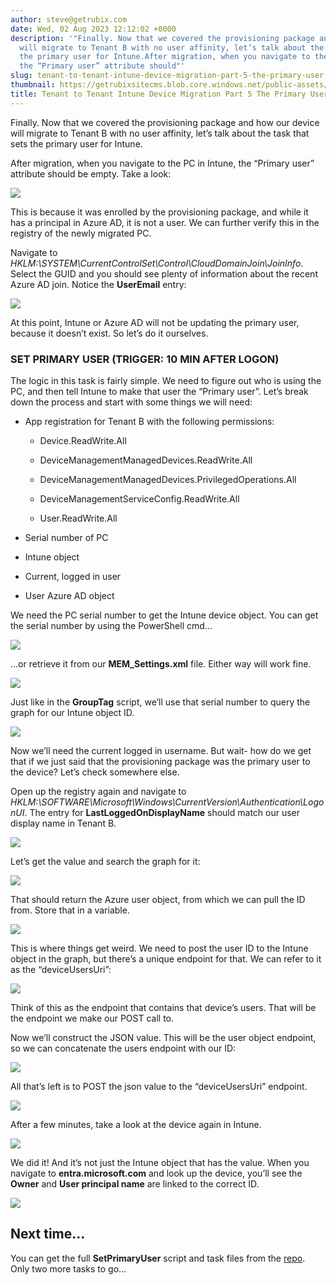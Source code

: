 ```yaml
---
author: steve@getrubix.com
date: Wed, 02 Aug 2023 12:12:02 +0000
description: '"Finally. Now that we covered the provisioning package and how our device
  will migrate to Tenant B with no user affinity, let’s talk about the task that sets
  the primary user for Intune.After migration, when you navigate to the PC in Intune,
  the “Primary user” attribute should"'
slug: tenant-to-tenant-intune-device-migration-part-5-the-primary-user
thumbnail: https://getrubixsitecms.blob.core.windows.net/public-assets/content/v1/thumbnails/tenant-to-tenant-intune-device-migration-part-5-the-primary-user_thumbnail.jpg
title: Tenant to Tenant Intune Device Migration Part 5 The Primary User
---
```


Finally. Now that we covered the provisioning package and how our device will migrate to Tenant B with no user affinity, let’s talk about the task that sets the primary user for Intune.

After migration, when you navigate to the PC in Intune, the “Primary user” attribute should be empty. Take a look:

![](https://getrubixsitecms.blob.core.windows.net/public-assets/content/v1/5dd365a31aa1fd743bc30b8e/00f91986-2d57-4706-ae42-7919f4939760/Screenshot+2023-08-01+at+3.57.38+PM.png)

This is because it was enrolled by the provisioning package, and while it has a principal in Azure AD, it is not a user. We can further verify this in the registry of the newly migrated PC.

Navigate to _HKLM:\\SYSTEM\\CurrentControlSet\\Control\\CloudDomainJoin\\JoinInfo_. Select the GUID and you should see plenty of information about the recent Azure AD join. Notice the **UserEmail** entry:

![](https://getrubixsitecms.blob.core.windows.net/public-assets/content/v1/5dd365a31aa1fd743bc30b8e/898b0229-ba1b-4e2d-9073-6e8fa7e79e17/1.jpg)

At this point, Intune or Azure AD will not be updating the primary user, because it doesn’t exist. So let’s do it ourselves.

### **SET PRIMARY USER (TRIGGER: 10 MIN AFTER LOGON)**

The logic in this task is fairly simple. We need to figure out who is using the PC, and then tell Intune to make that user the “Primary user”. Let’s break down the process and start with some things we will need:

-   App registration for Tenant B with the following permissions:
    
    -   Device.ReadWrite.All
        
    -   DeviceManagementManagedDevices.ReadWrite.All
        
    -   DeviceManagementManagedDevices.PrivilegedOperations.All
        
    -   DeviceManagementServiceConfig.ReadWrite.All
        
    -   User.ReadWrite.All
        
-   Serial number of PC
    
-   Intune object
    
-   Current, logged in user
    
-   User Azure AD object
    

We need the PC serial number to get the Intune device object. You can get the serial number by using the PowerShell cmd…

![](https://getrubixsitecms.blob.core.windows.net/public-assets/content/v1/5dd365a31aa1fd743bc30b8e/8ec5b58e-9283-492e-aebd-45528298de9f/Screenshot+2023-08-01+at+4.41.48+PM.png)

…or retrieve it from our **MEM\_Settings.xml** file. Either way will work fine.

![](https://getrubixsitecms.blob.core.windows.net/public-assets/content/v1/5dd365a31aa1fd743bc30b8e/521b8fdf-9255-4105-8bda-2942ea6dea86/Screenshot+2023-08-01+at+5.15.47+PM.png)

Just like in the **GroupTag** script, we’ll use that serial number to query the graph for our Intune object ID.

![](https://getrubixsitecms.blob.core.windows.net/public-assets/content/v1/5dd365a31aa1fd743bc30b8e/add005fc-2136-4202-a7e2-9db74b03016d/Screenshot+2023-08-01+at+5.17.19+PM.png)

Now we’ll need the current logged in username. But wait- how do we get that if we just said that the provisioning package was the primary user to the device? Let’s check somewhere else.

Open up the registry again and navigate to _HKLM:\\SOFTWARE\\Microsoft\\Windows\\CurrentVersion\\Authentication\\LogonUI_. The entry for **LastLoggedOnDisplayName** should match our user display name in Tenant B.

![](https://getrubixsitecms.blob.core.windows.net/public-assets/content/v1/5dd365a31aa1fd743bc30b8e/80544fd4-1f3e-4f4d-aed7-d51528aad443/2.jpg)

Let’s get the value and search the graph for it:

![](https://getrubixsitecms.blob.core.windows.net/public-assets/content/v1/5dd365a31aa1fd743bc30b8e/718be679-90f9-48be-9907-ebc9e2f8f120/Screenshot+2023-08-01+at+5.18.36+PM.png)

That should return the Azure user object, from which we can pull the ID from. Store that in a variable.

![](https://getrubixsitecms.blob.core.windows.net/public-assets/content/v1/5dd365a31aa1fd743bc30b8e/89aaa202-0d5d-4b52-a4ea-3fd0905f6768/Screenshot+2023-08-01+at+5.19.09+PM.png)

This is where things get weird. We need to post the user ID to the Intune object in the graph, but there’s a unique endpoint for that. We can refer to it as the “deviceUsersUri”:

![](https://getrubixsitecms.blob.core.windows.net/public-assets/content/v1/5dd365a31aa1fd743bc30b8e/7827a406-09e8-4d5e-8bce-76ecaa42facb/Screenshot+2023-08-01+at+5.19.35+PM.png)

Think of this as the endpoint that contains that device’s users. That will be the endpoint we make our POST call to.

Now we’ll construct the JSON value. This will be the user object endpoint, so we can concatenate the users endpoint with our ID:

![](https://getrubixsitecms.blob.core.windows.net/public-assets/content/v1/5dd365a31aa1fd743bc30b8e/90cb7d36-e55b-471a-b454-6496473db09c/Screenshot+2023-08-01+at+5.20.08+PM.png)

All that’s left is to POST the json value to the “deviceUsersUri” endpoint.

![](https://getrubixsitecms.blob.core.windows.net/public-assets/content/v1/5dd365a31aa1fd743bc30b8e/78176996-7263-4731-ad6a-1e7b2061a79f/Screenshot+2023-08-01+at+5.20.32+PM.png)

After a few minutes, take a look at the device again in Intune.

![](https://getrubixsitecms.blob.core.windows.net/public-assets/content/v1/5dd365a31aa1fd743bc30b8e/19d0f3c4-99e9-49ee-a2e9-9beeb6d639e3/Screenshot+2023-08-01+at+4.30.52+PM.png)

We did it! And it’s not just the Intune object that has the value. When you navigate to **entra.microsoft.com** and look up the device, you’ll see the **Owner** and **User principal name** are linked to the correct ID.

![](https://getrubixsitecms.blob.core.windows.net/public-assets/content/v1/5dd365a31aa1fd743bc30b8e/574b57a4-bcc9-494e-8fce-4b976fbc2302/Screenshot+2023-08-01+at+4.32.31+PM.png)

Next time…
----------

You can get the full **SetPrimaryUser** script and task files from the [repo](https://github.com/stevecapacity/IntuneMigration). Only two more tasks to go…
